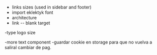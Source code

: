 - links sizes (used in sidebar and footer)
- import eklektyk font
- architecture
- link -- blank target

-type logo size

-more text component
-guardar cookie en storage para que no vuelva a saliral cambiar de pag.
